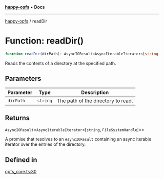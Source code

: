 [**happy-opfs**](../README.md) • **Docs**

***

[happy-opfs](../README.md) / readDir

# Function: readDir()

```ts
function readDir(dirPath): AsyncIOResult<AsyncIterableIterator<[string, FileSystemHandle]>>
```

Reads the contents of a directory at the specified path.

## Parameters

| Parameter | Type | Description |
| ------ | ------ | ------ |
| `dirPath` | `string` | The path of the directory to read. |

## Returns

`AsyncIOResult`\<`AsyncIterableIterator`\<[`string`, `FileSystemHandle`]\>\>

A promise that resolves to an `AsyncIOResult` containing an async iterable iterator over the entries of the directory.

## Defined in

[opfs\_core.ts:30](https://github.com/JiangJie/happy-opfs/blob/0955d4be7b0440a9e0261193bc3c402389d8f518/src/fs/opfs_core.ts#L30)
